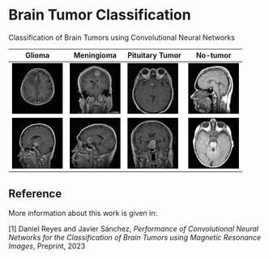 # Brain Tumor Classification
Classification of Brain Tumors using Convolutional Neural Networks

| Glioma | Meningioma | Pituitary Tumor | No-tumor |
|--------|------------|-----------------|----------|
|<img src="dataset/figshare_dataset/test/Glioma/I1.png" width="100" height="100">|<img src="dataset/figshare_dataset/test/Meningioma/I1.png" width="100" height="100"> |<img src="dataset/figshare_dataset/test/Pituitary tumor/I1.png" width="100" height="100">|<img src="dataset/kaggle_dataset/test/No tumor/I1.jpg" width="100" height="100">|
|<img src="dataset/figshare_dataset/test/Glioma/I2.png" width="100" height="100">|<img src="dataset/figshare_dataset/test/Meningioma/I2.png" width="100" height="100"> |<img src="dataset/figshare_dataset/test/Pituitary tumor/I2.png" width="100" height="100">|<img src="dataset/kaggle_dataset/test/No tumor/I2.jpg" width="100" height="100">|


## Reference

More information about this work is given in:

[1] Daniel Reyes and Javier Sánchez, *Performance of Convolutional Neural Networks for the Classification of Brain Tumors using Magnetic Resonance Images*, Preprint, 2023
